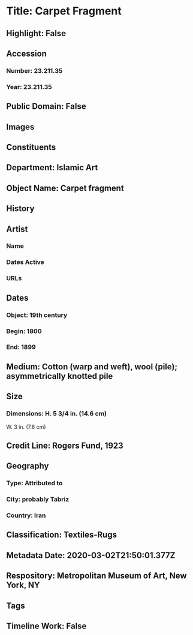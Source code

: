 # Title: Carpet Fragment
## Highlight: False
## Accession
### Number: 23.211.35
### Year: 23.211.35
## Public Domain: False
## Images
## Constituents
## Department: Islamic Art
## Object Name: Carpet fragment
## History
## Artist
### Name
### Dates Active
### URLs
## Dates
### Object: 19th century
### Begin: 1800
### End: 1899
## Medium: Cotton (warp and weft), wool (pile); asymmetrically knotted pile
## Size
### Dimensions: H. 5 3/4 in. (14.6 cm)
W. 3 in. (7.6 cm)
## Credit Line: Rogers Fund, 1923
## Geography
### Type: Attributed to
### City: probably Tabriz
### Country: Iran
## Classification: Textiles-Rugs
## Metadata Date: 2020-03-02T21:50:01.377Z
## Respository: Metropolitan Museum of Art, New York, NY
## Tags
## Timeline Work: False